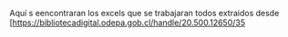 Aquí s eencontraran los excels que se trabajaran todos extraidos desde [https://bibliotecadigital.odepa.gob.cl/handle/20.500.12650/35
